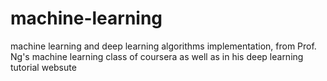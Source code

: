 # machine-learning
machine learning and deep learning algorithms implementation, from Prof. Ng's machine learning class of coursera as well as in his  deep learning tutorial websute 
